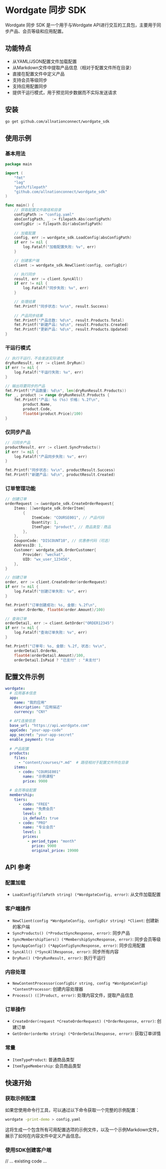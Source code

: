 # Wordgate 同步 SDK

Wordgate 同步 SDK 是一个用于与Wordgate API进行交互的工具包，主要用于同步产品、会员等级和应用配置。

## 功能特点

- 从YAML/JSON配置文件加载配置
- 从Markdown文件中提取产品信息（相对于配置文件所在目录）
- 直接在配置文件中定义产品
- 支持会员等级同步
- 支持应用配置同步
- 提供干运行模式，用于预览同步数据而不实际发送请求

## 安装

```bash
go get github.com/allnationconnect/wordgate_sdk
```

## 使用示例

### 基本用法

```go
package main

import (
    "fmt"
    "log"
    "path/filepath"
    "github.com/allnationconnect/wordgate_sdk"
)

func main() {
    // 获取配置文件路径和目录
    configPath := "config.yaml"
    absConfigPath, _ := filepath.Abs(configPath)
    configDir := filepath.Dir(absConfigPath)
    
    // 加载配置
    config, err := wordgate_sdk.LoadConfig(absConfigPath)
    if err != nil {
        log.Fatalf("加载配置失败: %v", err)
    }

    // 创建客户端
    client := wordgate_sdk.NewClient(config, configDir)

    // 执行同步
    result, err := client.SyncAll()
    if err != nil {
        log.Fatalf("同步失败: %v", err)
    }

    // 处理结果
    fmt.Printf("同步状态: %v\n", result.Success)
    
    // 产品同步结果
    fmt.Printf("产品总数: %d\n", result.Products.Total)
    fmt.Printf("新建产品: %d\n", result.Products.Created)
    fmt.Printf("更新产品: %d\n", result.Products.Updated)
}
```

### 干运行模式

```go
// 执行干运行，不会发送实际请求
dryRunResult, err := client.DryRun()
if err != nil {
    log.Fatalf("干运行失败: %v", err)
}

// 输出将要同步的产品
fmt.Printf("产品数量: %d\n", len(dryRunResult.Products))
for _, product := range dryRunResult.Products {
    fmt.Printf("产品: %s (%s) 价格: %.2f\n", 
        product.Name, 
        product.Code, 
        float64(product.Price)/100)
}
```

### 仅同步产品

```go
// 只同步产品
productResult, err := client.SyncProducts()
if err != nil {
    log.Fatalf("产品同步失败: %v", err)
}

fmt.Printf("同步状态: %v\n", productResult.Success)
fmt.Printf("新建产品: %d\n", productResult.Created)
```

### 订单管理功能

```go
// 创建订单
orderRequest := &wordgate_sdk.CreateOrderRequest{
    Items: []wordgate_sdk.OrderItem{
        {
            ItemCode: "COURSE001", // 产品代码
            Quantity: 1,
            ItemType: "product", // 商品类型：商品
        },
    },
    CouponCode: "DISCOUNT10", // 优惠券代码（可选）
    AddressID: 1,
    Customer: wordgate_sdk.OrderCustomer{
        Provider: "wechat",
        UID: "wx_user_123456",
    },
}

// 创建订单
order, err := client.CreateOrder(orderRequest)
if err != nil {
    log.Fatalf("创建订单失败: %v", err)
}

fmt.Printf("订单创建成功: %s, 金额: %.2f\n", 
    order.OrderNo, float64(order.Amount)/100)

// 查询订单
orderDetail, err := client.GetOrder("ORDER12345")
if err != nil {
    log.Fatalf("查询订单失败: %v", err)
}

fmt.Printf("订单号: %s, 金额: %.2f, 状态: %v\n", 
    orderDetail.OrderNo,
    float64(orderDetail.Amount)/100,
    orderDetail.IsPaid ? "已支付" : "未支付")
```

## 配置文件示例

```yaml
wordgate:
  # 应用基本信息
  app:
    name: "我的应用"
    description: "应用描述"
    currency: "CNY"
  
  # API连接信息
  base_url: "https://api.wordgate.com"  
  appCode: "your-app-code"
  app_secret: "your-app-secret"
  enable_payment: true
  
  # 产品配置
  products:
    files:
      - "content/courses/*.md"  # 路径相对于配置文件所在目录
    items:
      - code: "COURSE001"
        name: "示例课程"
        price: 9900
  
  # 会员等级配置
  membership:
    tiers:
      - code: "FREE"
        name: "免费会员"
        level: 0
        is_default: true
      - code: "PRO"
        name: "专业会员"
        level: 1
        prices:
          - period_type: "month"
            price: 9900
            original_price: 19900
```

## API 参考

### 配置加载

- `LoadConfig(filePath string) (*WordgateConfig, error)`: 从文件加载配置

### 客户端操作

- `NewClient(config *WordgateConfig, configDir string) *Client`: 创建新的客户端
- `SyncProducts() (*ProductSyncResponse, error)`: 同步产品
- `SyncMembershipTiers() (*MembershipSyncResponse, error)`: 同步会员等级
- `SyncAppConfig() (*AppConfigSyncResponse, error)`: 同步应用配置
- `SyncAll() (*SyncAllResponse, error)`: 同步所有内容
- `DryRun() (*DryRunResult, error)`: 执行干运行

### 内容处理

- `NewContentProcessor(configDir string, config *WordgateConfig) *ContentProcessor`: 创建内容处理器
- `Process() ([]Product, error)`: 处理内容文件，提取产品信息

### 订单操作

- `CreateOrder(request *CreateOrderRequest) (*OrderResponse, error)`: 创建订单
- `GetOrder(orderNo string) (*OrderDetailResponse, error)`: 获取订单详情

### 常量

- `ItemTypeProduct`: 普通商品类型
- `ItemTypeMembership`: 会员商品类型

## 快速开始

### 获取示例配置

如果您使用命令行工具，可以通过以下命令获取一个完整的示例配置：

```bash
wordgate -print-demo > config.yaml
```

这将生成一个包含所有可用配置选项的示例文件，以及一个示例Markdown文件，展示了如何在内容文件中定义产品信息。

### 使用SDK创建客户端

// ... existing code ... 